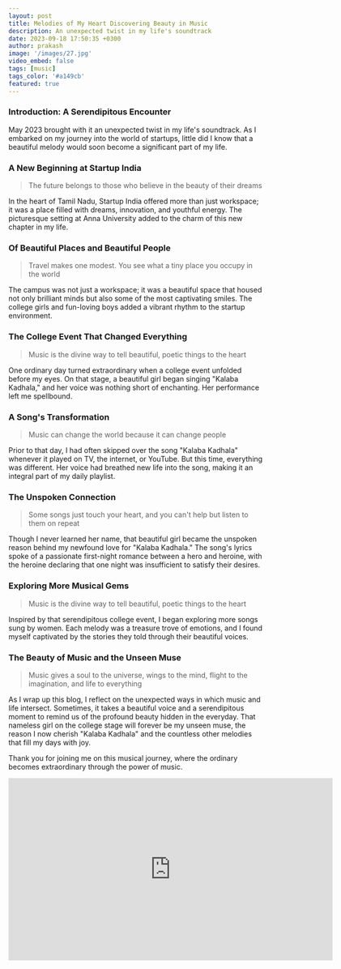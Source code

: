 ```yaml
---
layout: post
title: Melodies of My Heart Discovering Beauty in Music
description: An unexpected twist in my life's soundtrack
date: 2023-09-18 17:50:35 +0300
author: prakash
image: '/images/27.jpg'
video_embed: false
tags: [music]
tags_color: '#a149cb'
featured: true
---
```


### Introduction: A Serendipitous Encounter

May 2023 brought with it an unexpected twist in my life's soundtrack. As I embarked on my journey into the world of startups, little did I know that a beautiful melody would soon become a significant part of my life.

### A New Beginning at Startup India

>The future belongs to those who believe in the beauty of their dreams

In the heart of Tamil Nadu, Startup India offered more than just workspace; it was a place filled with dreams, innovation, and youthful energy. The picturesque setting at Anna University added to the charm of this new chapter in my life.


### Of Beautiful Places and Beautiful People

>Travel makes one modest. You see what a tiny place you occupy in the world 

The campus was not just a workspace; it was a beautiful space that housed not only brilliant minds but also some of the most captivating smiles. The college girls and fun-loving boys added a vibrant rhythm to the startup environment.


### The College Event That Changed Everything

>Music is the divine way to tell beautiful, poetic things to the heart 

One ordinary day turned extraordinary when a college event unfolded before my eyes. On that stage, a beautiful girl began singing "Kalaba Kadhala," and her voice was nothing short of enchanting. Her performance left me spellbound.


### A Song's Transformation

>Music can change the world because it can change people 

Prior to that day, I had often skipped over the song "Kalaba Kadhala" whenever it played on TV, the internet, or YouTube. But this time, everything was different. Her voice had breathed new life into the song, making it an integral part of my daily playlist.


### The Unspoken Connection

>Some songs just touch your heart, and you can't help but listen to them on repeat 

Though I never learned her name, that beautiful girl became the unspoken reason behind my newfound love for "Kalaba Kadhala." The song's lyrics spoke of a passionate first-night romance between a hero and heroine, with the heroine declaring that one night was insufficient to satisfy their desires.


### Exploring More Musical Gems

>Music is the divine way to tell beautiful, poetic things to the heart 

Inspired by that serendipitous college event, I began exploring more songs sung by women. Each melody was a treasure trove of emotions, and I found myself captivated by the stories they told through their beautiful voices.


### The Beauty of Music and the Unseen Muse

>Music gives a soul to the universe, wings to the mind, flight to the imagination, and life to everything 

As I wrap up this blog, I reflect on the unexpected ways in which music and life intersect. Sometimes, it takes a beautiful voice and a serendipitous moment to remind us of the profound beauty hidden in the everyday. That nameless girl on the college stage will forever be my unseen muse, the reason I now cherish "Kalaba Kadhala" and the countless other melodies that fill my days with joy.

Thank you for joining me on this musical journey, where the ordinary becomes extraordinary through the power of music.

<p><iframe src="https://www.youtube.com/embed/Av6NpfF_yl0" loading="lazy" width="640" height="360" frameborder="0" allowfullscreen></iframe></p>
